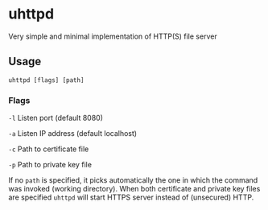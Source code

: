 # uhttpd
Very simple and minimal implementation of HTTP(S) file server

## Usage

```
uhttpd [flags] [path]
```

### Flags

`-l` Listen port (default 8080)

`-a` Listen IP address (default localhost)

`-c` Path to certificate file

`-p` Path to private key file

If no `path` is specified, it picks automatically the one in which the command was invoked (working directory).
When both certificate and private key files are specified `uhttpd` will start HTTPS server instead of (unsecured) HTTP.
